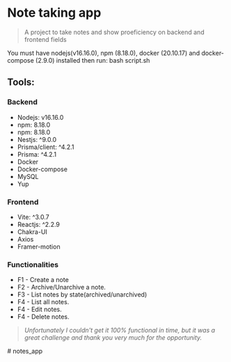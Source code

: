 <h1 >Note taking app</h1>
<blockquote align="left">A project to take notes and show proeficiency on backend and frontend fields</blockquote>

You must have nodejs(v16.16.0), npm (8.18.0), docker (20.10.17) and docker-compose (2.9.0) installed then run: bash script.sh

## Tools:

<h3>Backend</h3>
<ul>
    <li>Nodejs: v16.16.0</li>
    <li>npm: 8.18.0</li>
    <li>npm: 8.18.0</li>
    <li>Nestjs: ^9.0.0</li>
    <li>Prisma/client: ^4.2.1</li>
    <li>Prisma: ^4.2.1</li>
    <li>Docker</li>
    <li>Docker-compose</li>
    <li>MySQL</li>
    <li>Yup</li>
</ul>

<h3>Frontend</h3>
<ul>
    <li>Vite: ^3.0.7</li>
    <li>Reactjs: ^2.2.9</li>
    <li>Chakra-UI</li>
    <li>Axios</li>
    <li>Framer-motion</li>
</ul>



### Functionalities

<ul> 
    <li>F1  - Create a note</li>
    <li>F2  - Archive/Unarchive a note.</li>
    <li>F3  - List notes by state(archived/unarchived)</li>
    <li>F4  - List all notes.</li>
    <li>F4  - Edit notes.</li>
    <li>F4  - Delete notes.</li>
</ul>

<blockquote><i>Unfortunately I couldn't get it 100% functional in time, but it was a great challenge and thank you very much for the opportunity.</i> </blockquote>
# notes_app
